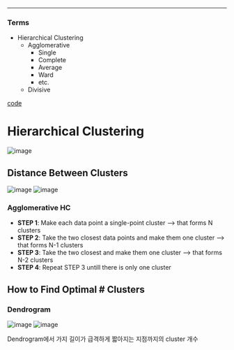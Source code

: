 ****
### Terms
- Hierarchical Clustering
  - Agglomerative
    - Single
    - Complete
    - Average
    - Ward
    - etc.
  - Divisive

[code](https://github.com/EricChoii/ai-boot-camp/blob/main/ai/unsupervised-learning/clustering/codes/hierarchical_clustering.ipynb)

# Hierarchical Clustering
![image](https://user-images.githubusercontent.com/39285147/178683601-7888f796-67e2-4b36-87dc-94152059b69e.png)

## Distance Between Clusters
![image](https://user-images.githubusercontent.com/39285147/178683249-e795538b-4c26-43fb-99d7-17f72e8a5c12.png)
![image](https://user-images.githubusercontent.com/39285147/178691023-037c228e-2253-46df-a359-17a70d51ef61.png)

### Agglomerative HC
- **STEP 1**: Make each data point a single-point cluster --> that forms N clusters
- **STEP 2**: Take the two closest data points and make them one cluster --> that forms N-1 clusters
- **STEP 3**: Take the two closest and make them one cluster --> that forms N-2 clusters
- **STEP 4**: Repeat STEP 3 untill there is only one cluster

## How to Find Optimal # Clusters
### Dendrogram
![image](https://user-images.githubusercontent.com/39285147/178686508-07b5caac-8888-42f4-8546-2e66fa4ea5d4.png)
![image](https://user-images.githubusercontent.com/39285147/178688136-a9be3518-e380-4613-aa38-cd2fbd668942.png)

Dendrogram에서 가지 길이가 급격하게 짧아지는 지점까지의 cluster 개수
